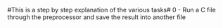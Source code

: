 #This is a step by step explanation of the various tasks#
0 - Run a C file through the preprocessor and save the result into another file
